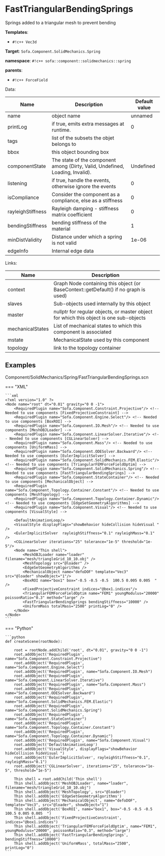 # FastTriangularBendingSprings

Springs added to a triangular mesh to prevent bending


__Templates__:

- `#!c++ Vec3d`

__Target__: `Sofa.Component.SolidMechanics.Spring`

__namespace__: `#!c++ sofa::component::solidmechanics::spring`

__parents__: 

- `#!c++ ForceField`

Data: 

<table>
<thead>
    <tr>
        <th>Name</th>
        <th>Description</th>
        <th>Default value</th>
    </tr>
</thead>
<tbody>
	<tr>
		<td>name</td>
		<td>
object name
</td>
		<td>unnamed</td>
	</tr>
	<tr>
		<td>printLog</td>
		<td>
if true, emits extra messages at runtime.
</td>
		<td>0</td>
	</tr>
	<tr>
		<td>tags</td>
		<td>
list of the subsets the objet belongs to
</td>
		<td></td>
	</tr>
	<tr>
		<td>bbox</td>
		<td>
this object bounding box
</td>
		<td></td>
	</tr>
	<tr>
		<td>componentState</td>
		<td>
The state of the component among (Dirty, Valid, Undefined, Loading, Invalid).
</td>
		<td>Undefined</td>
	</tr>
	<tr>
		<td>listening</td>
		<td>
if true, handle the events, otherwise ignore the events
</td>
		<td>0</td>
	</tr>
	<tr>
		<td>isCompliance</td>
		<td>
Consider the component as a compliance, else as a stiffness
</td>
		<td>0</td>
	</tr>
	<tr>
		<td>rayleighStiffness</td>
		<td>
Rayleigh damping - stiffness matrix coefficient
</td>
		<td>0</td>
	</tr>
	<tr>
		<td>bendingStiffness</td>
		<td>
bending stiffness of the material
</td>
		<td>1</td>
	</tr>
	<tr>
		<td>minDistValidity</td>
		<td>
Distance under which a spring is not valid
</td>
		<td>1e-06</td>
	</tr>
	<tr>
		<td>edgeInfo</td>
		<td>
Internal edge data
</td>
		<td></td>
	</tr>

</tbody>
</table>

Links: 

| Name | Description |
| ---- | ----------- |
|context|Graph Node containing this object (or BaseContext::getDefault() if no graph is used)|
|slaves|Sub-objects used internally by this object|
|master|nullptr for regular objects, or master object for which this object is one sub-objects|
|mechanicalStates|List of mechanical states to which this component is associated|
|mstate|MechanicalState used by this component|
|topology|link to the topology container|



## Examples

Component/SolidMechanics/Spring/FastTriangularBendingSprings.scn

=== "XML"

    ```xml
    <?xml version="1.0" ?>
    <Node name="root" dt="0.01" gravity="0 0 -1">
        <RequiredPlugin name="Sofa.Component.Constraint.Projective"/> <!-- Needed to use components [FixedProjectiveConstraint] -->
        <RequiredPlugin name="Sofa.Component.Engine.Select"/> <!-- Needed to use components [BoxROI] -->
        <RequiredPlugin name="Sofa.Component.IO.Mesh"/> <!-- Needed to use components [MeshOBJLoader] -->
        <RequiredPlugin name="Sofa.Component.LinearSolver.Iterative"/> <!-- Needed to use components [CGLinearSolver] -->
        <RequiredPlugin name="Sofa.Component.Mass"/> <!-- Needed to use components [UniformMass] -->
        <RequiredPlugin name="Sofa.Component.ODESolver.Backward"/> <!-- Needed to use components [EulerImplicitSolver] -->
        <RequiredPlugin name="Sofa.Component.SolidMechanics.FEM.Elastic"/> <!-- Needed to use components [TriangularFEMForceFieldOptim] -->
        <RequiredPlugin name="Sofa.Component.SolidMechanics.Spring"/> <!-- Needed to use components [FastTriangularBendingSprings] -->
        <RequiredPlugin name="Sofa.Component.StateContainer"/> <!-- Needed to use components [MechanicalObject] -->
        <RequiredPlugin name="Sofa.Component.Topology.Container.Constant"/> <!-- Needed to use components [MeshTopology] -->
        <RequiredPlugin name="Sofa.Component.Topology.Container.Dynamic"/> <!-- Needed to use components [EdgeSetGeometryAlgorithms] -->
        <RequiredPlugin name="Sofa.Component.Visual"/> <!-- Needed to use components [VisualStyle] -->
    
        <DefaultAnimationLoop/>
        <VisualStyle displayFlags="showBehavior hideCollision hideVisual " />
        <EulerImplicitSolver  rayleighStiffness="0.1" rayleighMass="0.1" />
        <CGLinearSolver iterations="25" tolerance="1e-5" threshold="1e-5"/>
        <Node name="Thin shell">
            <MeshOBJLoader name="loader" filename="mesh/triangleGrid_10_10.obj" />
            <MeshTopology src="@loader" />
            <EdgeSetGeometryAlgorithms />
            <MechanicalObject name="defoDOF" template="Vec3"  src="@loader" showObject="1"/>
            <BoxROI name="box1" box="-0.5 -0.5 -0.5  100.5 0.005 0.005  " />
            <FixedProjectiveConstraint indices="@box1.indices"/>
            <TriangularFEMForceFieldOptim name="FEM1" youngModulus="20000" poissonRatio="0.3" method="large" />
            <FastTriangularBendingSprings bendingStiffness="10000" />
            <UniformMass totalMass="2500" printLog="0" />
        </Node>
    </Node>
    ```

=== "Python"

    ```python
    def createScene(rootNode):

        root = rootNode.addChild('root', dt="0.01", gravity="0 0 -1")
        root.addObject('RequiredPlugin', name="Sofa.Component.Constraint.Projective")
        root.addObject('RequiredPlugin', name="Sofa.Component.Engine.Select")
        root.addObject('RequiredPlugin', name="Sofa.Component.IO.Mesh")
        root.addObject('RequiredPlugin', name="Sofa.Component.LinearSolver.Iterative")
        root.addObject('RequiredPlugin', name="Sofa.Component.Mass")
        root.addObject('RequiredPlugin', name="Sofa.Component.ODESolver.Backward")
        root.addObject('RequiredPlugin', name="Sofa.Component.SolidMechanics.FEM.Elastic")
        root.addObject('RequiredPlugin', name="Sofa.Component.SolidMechanics.Spring")
        root.addObject('RequiredPlugin', name="Sofa.Component.StateContainer")
        root.addObject('RequiredPlugin', name="Sofa.Component.Topology.Container.Constant")
        root.addObject('RequiredPlugin', name="Sofa.Component.Topology.Container.Dynamic")
        root.addObject('RequiredPlugin', name="Sofa.Component.Visual")
        root.addObject('DefaultAnimationLoop')
        root.addObject('VisualStyle', displayFlags="showBehavior hideCollision hideVisual ")
        root.addObject('EulerImplicitSolver', rayleighStiffness="0.1", rayleighMass="0.1")
        root.addObject('CGLinearSolver', iterations="25", tolerance="1e-5", threshold="1e-5")

        Thin shell = root.addChild('Thin shell')
        Thin shell.addObject('MeshOBJLoader', name="loader", filename="mesh/triangleGrid_10_10.obj")
        Thin shell.addObject('MeshTopology', src="@loader")
        Thin shell.addObject('EdgeSetGeometryAlgorithms')
        Thin shell.addObject('MechanicalObject', name="defoDOF", template="Vec3", src="@loader", showObject="1")
        Thin shell.addObject('BoxROI', name="box1", box="-0.5 -0.5 -0.5  100.5 0.005 0.005  ")
        Thin shell.addObject('FixedProjectiveConstraint', indices="@box1.indices")
        Thin shell.addObject('TriangularFEMForceFieldOptim', name="FEM1", youngModulus="20000", poissonRatio="0.3", method="large")
        Thin shell.addObject('FastTriangularBendingSprings', bendingStiffness="10000")
        Thin shell.addObject('UniformMass', totalMass="2500", printLog="0")
    ```


